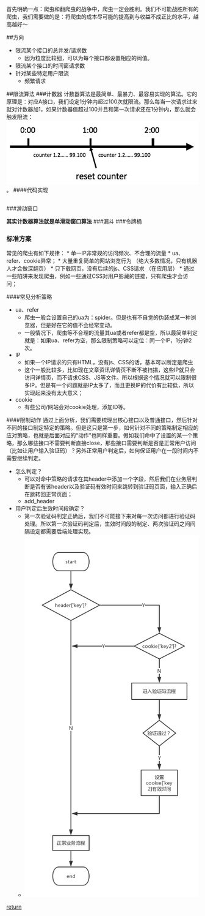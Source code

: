 首先明确一点：爬虫和翻爬虫的战争中，爬虫一定会胜利。我们不可能战胜所有的爬虫，我们需要做的是：将爬虫的成本尽可能的提高到与收益不成正比的水平，越高越好～

##方向
* 限流某个接口的总并发/请求数
    * 因为粒度比较细，可以为每个接口都设置相应的阀值。
* 限流某个接口的时间窗请求数
* 针对某些特定用户限流
    * 频繁请求
    
##限流算法
###计数器
计数器算法是最简单、最暴力、最容易实现的算法。它的原理是：对应A接口，我们设定1分钟内超过100次就限流。那么每当一次请求过来就对计数器加1，如果计数器值超过100并且和第一次请求还在1分钟内，那么就会触发限流：
![](/assets/2016-09-01_20_31_28.jpg)。
####代码实现
```PHP

```

###滑动窗口

**其实计数器算法就是单滑动窗口算法**
###漏斗
###令牌桶

### 标准方案
常见的爬虫有如下规律：
    * 单一IP非常规的访问频次、不合理的流量
    * ua、refer、cookie异常；
    * 大量重复简单的网站浏览行为 （绝大多数情况，只有机器人才会做深翻页）
    * 只下载网页，没有后续的js、CSS请求 （在应用层）
    * 通过一些陷阱来发现爬虫，例如一些通过CSS对用户影藏的链接，只有爬虫才会访问；

####常见分析策略
* ua、refer
    * 爬虫一般会设置自己的ua为：spider。但是也有不自觉的伪装成某一种浏览器，但是好在它的值不会经常变动。
    * 一般情况下，爬虫等不合理的流量其ua或者refer都是空，所以最简单判定就是：如果ua、refer为空，那么限制策略可以定位：同一个IP，1分钟2次。
* IP
    * 如果一个IP请求的只有HTML，没有js、CSS的话，基本可以断定是爬虫
    * 这个一般比较多，比如现在文章资讯详情页不断不被扫描，这些IP就只会访问详情页，而不请求CSS、JS等文件。所以根据这个情况就可以限制很多IP。但是有一个问题就是IP太多了，而且更换IP的代价有比较低，所以实现起来没有太大意义；
* cookie
    * 有些公司/网站会对cookie处理，添加ID等。
    
####限制动作
通过上面分析，我们需要梳理出核心接口以及普通接口，然后针对不同的接口制定特定的策略。但是这只是第一步，如何针对不同的策略制定相应的应对策略，也就是后面对应的“动作”也同样重要。假如我们命中了设置的某一个策略，那么哪些接口不需要判断直接close，那些接口需要判断是否是正常用户访问（比如让用户输入验证码）？另外正常用户判定后，如何保证用户在一段时间内不需要继续判定。
* 怎么判定？
    * 可以对命中策略的请求在其header中添加一个字段，然后我们在业务层判断是否有该header以及验证码有效时间来跳转到验证码页面，输入正确后在跳转回正常页面；
    * add_header
* 用户判定后生效时间段确定？
    * 第一次验证码判定正确后，我们不可能接下来对每一次访问都进行验证码处理。所以第一次验证码判定后，生效时间段的制定、两次验证码之间间隔设定都需要后端处理实现。
    * ![](/assets/linit.png)

[return](README.md)